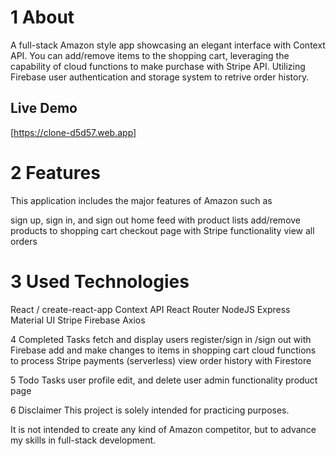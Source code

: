 # 1 About

A full-stack Amazon style app showcasing an elegant interface with Context API. You can add/remove items to the shopping cart, leveraging the capability of cloud functions to make purchase with Stripe API. Utilizing Firebase user authentication and storage system to retrive order history.

## Live Demo

[https://clone-d5d57.web.app]

# 2 Features

This application includes the major features of Amazon such as

sign up, sign in, and sign out
home feed with product lists
add/remove products to shopping cart
checkout page with Stripe functionality
view all orders

# 3 Used Technologies

React / create-react-app
Context API
React Router
NodeJS
Express
Material UI
Stripe
Firebase
Axios

4 Completed Tasks
fetch and display users
register/sign in /sign out with Firebase
add and make changes to items in shopping cart
cloud functions to process Stripe payments (serverless)
view order history with Firestore

5 Todo Tasks
user profile
edit, and delete user
admin functionality
product page

6 Disclaimer
This project is solely intended for practicing purposes.

It is not intended to create any kind of Amazon competitor, but to advance my skills in full-stack development.
